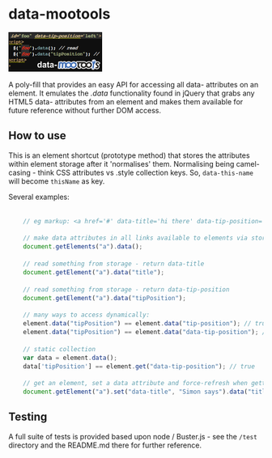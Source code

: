 data-mootools
=============

![Screenshot](https://github.com/DimitarChristoff/data-mootools/raw/master/data-mootools.png)

A poly-fill that provides an easy API for accessing all data- attributes on an element.
It emulates the *.data* functionality found in jQuery that grabs any HTML5 data- attributes from
an element and makes them available for future reference without further DOM access.

How to use
----------

This is an element shortcut (prototype method) that stores the attributes within element storage
after it 'normalises' them. Normalising being camel-casing - think CSS attributes vs .style collection
keys. So, `data-this-name` will become `thisName` as key.

Several examples:

```javascript

    // eg markup: <a href='#' data-title='hi there' data-tip-position='left'>link</a>

    // make data attributes in all links available to elements via storage
    document.getElements("a").data();

    // read something from storage - return data-title
    document.getElement("a").data("title");

    // read something from storage - return data-tip-position
    document.getElement("a").data("tipPosition");

    // many ways to access dynamically:
    element.data("tipPosition") == element.data("tip-position"); // true
    element.data("tipPosition") == element.data("data-tip-position"); // true

    // static collection
    var data = element.data();
    data['tipPosition'] == element.get("data-tip-position"); // true
    
    // get an element, set a data attribute and force-refresh when getting it
    document.getElement("a").set("data-title", "Simon says").data("title", true);
```

Testing
-------

A full suite of tests is provided based upon node / Buster.js - see the `/test` directory and the 
README.md there for further reference. 
